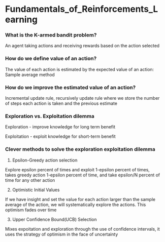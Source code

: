 # Fundamentals_of_Reinforcements_Learning

### What is the K-armed bandit problem?

An agent taking actions and receiving rewards based on the action selected

### How do we define value of an action?

The value of each action is estimated by the expected value of an action: Sample average method

### How do we improve the estimated value of an action?

Incremental update rule, recursively update rule where we store the number of steps each action is taken and the previous estimate

### Exploration vs. Exploitation dilemma

Exploration - improve knowledge for long term benefit

Exploitation - exploit knowledge for short-term benefit

### Clever methods to solve the exploration exploitation dilemma

1. Epsilon-Greedy action selection

Explore epsilon percent of times and exploit 1-epsilon percent of times, takes greedy action 1-epsilon percent of time, and take epsilon/N percent of time for any other action

2. Optimistic Initial Values

If we have insight and set the value for each action larger than the sample average of the action, we will systematically explore the actions. This optimism fades over time

3. Upper Confidence Bound(UCB) Selection

Mixes expoitation and exploration through the use of confidence intervals, it uses the strategy of optimism in the face of uncertainty
